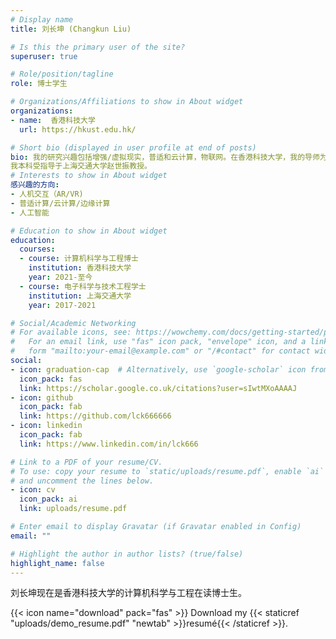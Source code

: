 ```yaml
---
# Display name
title: 刘长坤 (Changkun Liu)

# Is this the primary user of the site?
superuser: true

# Role/position/tagline
role: 博士学生

# Organizations/Affiliations to show in About widget
organizations:
- name:  香港科技大学
  url: https://hkust.edu.hk/

# Short bio (displayed in user profile at end of posts)
bio: 我的研究兴趣包括增强/虚拟现实，普适和云计算，物联网。在香港科技大学，我的导师为Tristan Braud教授。在此之前，
我本科受指导于上海交通大学赵世振教授。
# Interests to show in About widget
感兴趣的方向:
- 人机交互（AR/VR)
- 普适计算/云计算/边缘计算
- 人工智能

# Education to show in About widget
education:
  courses:
  - course: 计算机科学与工程博士
    institution: 香港科技大学
    year: 2021-至今
  - course: 电子科学与技术工程学士
    institution: 上海交通大学
    year: 2017-2021

# Social/Academic Networking
# For available icons, see: https://wowchemy.com/docs/getting-started/page-builder/#icons
#   For an email link, use "fas" icon pack, "envelope" icon, and a link in the
#   form "mailto:your-email@example.com" or "/#contact" for contact widget.
social:
- icon: graduation-cap  # Alternatively, use `google-scholar` icon from `ai` icon pack
  icon_pack: fas
  link: https://scholar.google.co.uk/citations?user=sIwtMXoAAAAJ
- icon: github
  icon_pack: fab
  link: https://github.com/lck666666
- icon: linkedin
  icon_pack: fab
  link: https://www.linkedin.com/in/lck666

# Link to a PDF of your resume/CV.
# To use: copy your resume to `static/uploads/resume.pdf`, enable `ai` icons in `params.toml`, 
# and uncomment the lines below.
- icon: cv
  icon_pack: ai
  link: uploads/resume.pdf

# Enter email to display Gravatar (if Gravatar enabled in Config)
email: ""

# Highlight the author in author lists? (true/false)
highlight_name: false
---
```


刘长坤现在是香港科技大学的计算机科学与工程在读博士生。

{{< icon name="download" pack="fas" >}} Download my {{< staticref "uploads/demo_resume.pdf" "newtab" >}}resumé{{< /staticref >}}.
